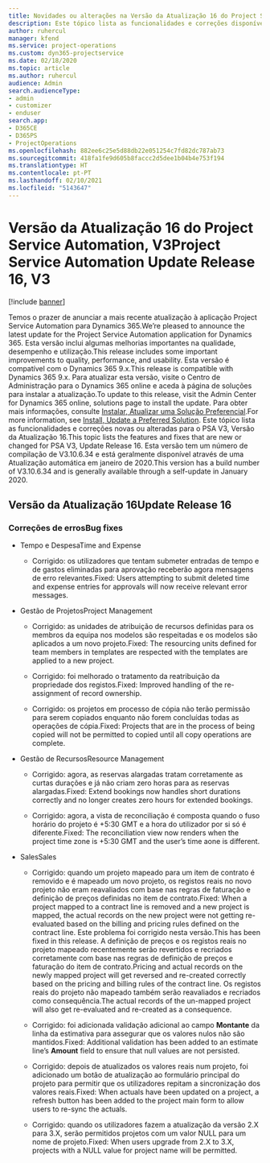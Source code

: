 ```yaml
---
title: Novidades ou alterações na Versão da Atualização 16 do Project Service Automation, V3
description: Este tópico lista as funcionalidades e correções disponíveis no Project Service Automation V3, Versão da Atualização 16, V3.
author: ruhercul
manager: kfend
ms.service: project-operations
ms.custom: dyn365-projectservice
ms.date: 02/18/2020
ms.topic: article
ms.author: ruhercul
audience: Admin
search.audienceType:
- admin
- customizer
- enduser
search.app:
- D365CE
- D365PS
- ProjectOperations
ms.openlocfilehash: 882ee6c25e5d88db22e051254c7fd82dc787ab73
ms.sourcegitcommit: 418fa1fe9d605b8faccc2d5dee1b04b4e753f194
ms.translationtype: HT
ms.contentlocale: pt-PT
ms.lasthandoff: 02/10/2021
ms.locfileid: "5143647"
---
```

# <a name="project-service-automation-update-release-16-v3"></a><span data-ttu-id="23c33-103">Versão da Atualização 16 do Project Service Automation, V3</span><span class="sxs-lookup"><span data-stu-id="23c33-103">Project Service Automation Update Release 16, V3</span></span>

[!include [banner](../includes/psa-now-project-operations.md)]

<span data-ttu-id="23c33-104">Temos o prazer de anunciar a mais recente atualização à aplicação Project Service Automation para Dynamics 365.</span><span class="sxs-lookup"><span data-stu-id="23c33-104">We’re pleased to announce the latest update for the Project Service Automation application for Dynamics 365.</span></span> <span data-ttu-id="23c33-105">Esta versão inclui algumas melhorias importantes na qualidade, desempenho e utilização.</span><span class="sxs-lookup"><span data-stu-id="23c33-105">This release includes some important improvements to quality, performance, and usability.</span></span>  <span data-ttu-id="23c33-106">Esta versão é compatível com o Dynamics 365 9.x.</span><span class="sxs-lookup"><span data-stu-id="23c33-106">This release is compatible with Dynamics 365 9.x.</span></span> <span data-ttu-id="23c33-107">Para atualizar esta versão, visite o Centro de Administração para o Dynamics 365 online e aceda à página de soluções para instalar a atualização.</span><span class="sxs-lookup"><span data-stu-id="23c33-107">To update to this release, visit the Admin Center for Dynamics 365 online, solutions page to install the update.</span></span> <span data-ttu-id="23c33-108">Para obter mais informações, consulte [Instalar, Atualizar uma Solução Preferencial](https://docs.microsoft.com/dynamics365/project-service/upgrade-psa-home-page).</span><span class="sxs-lookup"><span data-stu-id="23c33-108">For more information, see [Install, Update a Preferred Solution](https://docs.microsoft.com/dynamics365/project-service/upgrade-psa-home-page).</span></span>
<span data-ttu-id="23c33-109">Este tópico lista as funcionalidades e correções novas ou alteradas para o PSA V3, Versão da Atualização 16.</span><span class="sxs-lookup"><span data-stu-id="23c33-109">This topic lists the features and fixes that are new or changed for PSA V3, Update Release 16.</span></span> <span data-ttu-id="23c33-110">Esta versão tem um número de compilação de V3.10.6.34 e está geralmente disponível através de uma Atualização automática em janeiro de 2020.</span><span class="sxs-lookup"><span data-stu-id="23c33-110">This version has a build number of V3.10.6.34 and is generally available through a self-update in January 2020.</span></span>


## <a name="update-release-16"></a><span data-ttu-id="23c33-111">Versão da Atualização 16</span><span class="sxs-lookup"><span data-stu-id="23c33-111">Update Release 16</span></span>

### <a name="bug-fixes"></a><span data-ttu-id="23c33-112">Correções de erros</span><span class="sxs-lookup"><span data-stu-id="23c33-112">Bug fixes</span></span>

-   <span data-ttu-id="23c33-113">Tempo e Despesa</span><span class="sxs-lookup"><span data-stu-id="23c33-113">Time and Expense</span></span>

    -   <span data-ttu-id="23c33-114">Corrigido: os utilizadores que tentam submeter entradas de tempo e de gastos eliminadas para aprovação receberão agora mensagens de erro relevantes.</span><span class="sxs-lookup"><span data-stu-id="23c33-114">Fixed: Users attempting to submit deleted time and expense entries for approvals will now receive relevant error messages.</span></span>

-   <span data-ttu-id="23c33-115">Gestão de Projetos</span><span class="sxs-lookup"><span data-stu-id="23c33-115">Project Management</span></span>

    -   <span data-ttu-id="23c33-116">Corrigido: as unidades de atribuição de recursos definidas para os membros da equipa nos modelos são respeitadas e os modelos são aplicados a um novo projeto.</span><span class="sxs-lookup"><span data-stu-id="23c33-116">Fixed: The resourcing units defined for team members in templates are respected with the templates are applied to a new project.</span></span>

    -   <span data-ttu-id="23c33-117">Corrigido: foi melhorado o tratamento da reatribuição da propriedade dos registos.</span><span class="sxs-lookup"><span data-stu-id="23c33-117">Fixed: Improved handling of the re-assignment of record ownership.</span></span>

    -   <span data-ttu-id="23c33-118">Corrigido: os projetos em processo de cópia não terão permissão para serem copiados enquanto não forem concluídas todas as operações de cópia.</span><span class="sxs-lookup"><span data-stu-id="23c33-118">Fixed: Projects that are in the process of being copied will not be permitted to copied until all copy operations are complete.</span></span>

-   <span data-ttu-id="23c33-119">Gestão de Recursos</span><span class="sxs-lookup"><span data-stu-id="23c33-119">Resource Management</span></span>

    -   <span data-ttu-id="23c33-120">Corrigido: agora, as reservas alargadas tratam corretamente as curtas durações e já não criam zero horas para as reservas alargadas.</span><span class="sxs-lookup"><span data-stu-id="23c33-120">Fixed: Extend bookings now handles short durations correctly and no longer creates zero hours for extended bookings.</span></span>

    -   <span data-ttu-id="23c33-121">Corrigido: agora, a vista de reconciliação é composta quando o fuso horário do projeto é +5:30 GMT e a hora do utilizador por si só é diferente.</span><span class="sxs-lookup"><span data-stu-id="23c33-121">Fixed: The reconciliation view now renders when the project time zone is +5:30 GMT and the user’s time aone is different.</span></span>

-   <span data-ttu-id="23c33-122">Sales</span><span class="sxs-lookup"><span data-stu-id="23c33-122">Sales</span></span>

    -   <span data-ttu-id="23c33-123">Corrigido: quando um projeto mapeado para um item de contrato é removido e é mapeado um novo projeto, os registos reais no novo projeto não eram reavaliados com base nas regras de faturação e definição de preços definidas no item de contrato.</span><span class="sxs-lookup"><span data-stu-id="23c33-123">Fixed: When a project mapped to a contract line is removed and a new project is mapped, the actual records on the new project were not getting re-evaluated based on the billing and pricing rules defined on the contract line.</span></span> <span data-ttu-id="23c33-124">Este problema foi corrigido nesta versão.</span><span class="sxs-lookup"><span data-stu-id="23c33-124">This has been fixed in this release.</span></span> <span data-ttu-id="23c33-125">A definição de preços e os registos reais no projeto mapeado recentemente serão revertidos e recriados corretamente com base nas regras de definição de preços e faturação do item de contrato.</span><span class="sxs-lookup"><span data-stu-id="23c33-125">Pricing and actual records on the newly mapped project will get reversed and re-created correctly based on the pricing and billing rules of the contract line.</span></span> <span data-ttu-id="23c33-126">Os registos reais do projeto não mapeado também serão reavaliados e recriados como consequência.</span><span class="sxs-lookup"><span data-stu-id="23c33-126">The actual records of the un-mapped project will also get re-evaluated and re-created as a consequence.</span></span>

    -   <span data-ttu-id="23c33-127">Corrigido: foi adicionada validação adicional ao campo **Montante** da linha da estimativa para assegurar que os valores nulos não são mantidos.</span><span class="sxs-lookup"><span data-stu-id="23c33-127">Fixed: Additional validation has been added to an estimate line’s **Amount** field to ensure that null values are not persisted.</span></span>

    -   <span data-ttu-id="23c33-128">Corrigido: depois de atualizados os valores reais num projeto, foi adicionado um botão de atualização ao formulário principal do projeto para permitir que os utilizadores repitam a sincronização dos valores reais.</span><span class="sxs-lookup"><span data-stu-id="23c33-128">Fixed: When actuals have been updated on a project, a refresh button has been added to the project main form to allow users to re-sync the actuals.</span></span>

    -   <span data-ttu-id="23c33-129">Corrigido: quando os utilizadores fazem a atualização da versão 2.X para 3.X, serão permitidos projetos com um valor NULL para um nome de projeto.</span><span class="sxs-lookup"><span data-stu-id="23c33-129">Fixed: When users upgrade from 2.X to 3.X, projects with a NULL value for project name will be permitted.</span></span>

